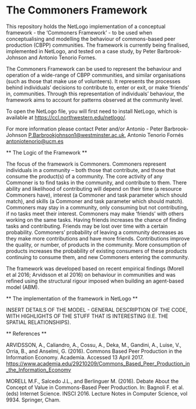 # The Commoners Framework

This repository holds the NetLogo implementation of a conceptual framework - the ‘Commoners Framework’ - to be used when conceptualising and modelling the behaviour of commons-based peer production (CBPP) communities. The framework is currently being finalised, implemented in NetLogo, and tested on a case study, by Peter Barbrook-Johnson and Antonio Tenorio Fornes.

The Commoners Framework can be used to represent the behaviour and operation of a wide-range of CBPP communities, and similar organisations (such as those that make use of volunteers). It represents the processes behind individuals’ decisions to contribute to, enter or exit, or make ‘friends’ in, communities. Through this representation of individuals’ behaviour, the framework aims to account for patterns observed at the community level.

To open the NetLogo file, you will first need to install NetLogo, which is available at https://ccl.northwestern.edu/netlogo/.

For more information please contact Peter and/or Antonio - Peter Barbrook-Johnson <P.Barbrookjohnson1@westminster.ac.uk>, Antonio Tenorio Fornés <antoniotenorio@ucm.es> 

** The Logic of the Framework **

The focus of the framework is Commoners. Commoners represent individuals in a community – both those that contribute, and those that consume the product(s) of a community. The core activity of any Commoner is to find tasks in the community, and contribute to them. There ability and likelihood of contributing will depend on their time (a resource Commoners have), interest (a Commoner and task parameter which should match), and skills (a Commoner and task parameter which should match). Commoners may stay in a community, only consuming but not contributing, if no tasks meet their interest. Commoners may make ‘friends’ with others working on the same tasks. Having friends increases the chance of finding tasks and contributing. Friends may be lost over time with a certain probability. Commoners’ probability of leaving a community decreases as they make more contributions and have more friends. Contributions improve the quality, or number, of products in the community. More consumption of products increases the probability of existing consumers of these products continuing to consume them, and new Commoners entering the community.

The framework was developed based on recent empirical findings (Morell et al 2016; Arvidsson et al 2016) on behaviour in communities and was refined using the structural rigour imposed when building an agent-based model (ABM). 

** The implementation of the framework in NetLogo **

INSERT DETAILS OF THE MODEL - GENERAL DESCRIPTION OF THE CODE, WITH HIGHLIGHTS OF THE STUFF THAT IS INTERESTING (I.E. THE SPATIAL RELATIONSHIPS).

** References **

ARVIDSSON, A., Caliandro, A., Cossu, A., Deka, M., Gandini, A., Luise, V., Orria, B., and Anselmi, G. (2016). Commons Based Peer Production in the Information Economy. Academia. Accessed 13 April 2017. https://www.academia.edu/29210209/Commons_Based_Peer_Production_in_the_Information_Economy 

MORELL M.F., Salcedo J.L., and Berlinguer M. (2016). Debate About the Concept of Value in Commons-Based Peer Production. In: Bagnoli F. et al. (eds) Internet Science. INSCI 2016. Lecture Notes in Computer Science, vol 9934. Springer, Cham.

